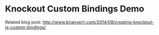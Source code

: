 Knockout Custom Bindings Demo
==============================

Related blog post: http://www.brianxerri.com/2014/08/creating-knockout-js-custom-bindings/

